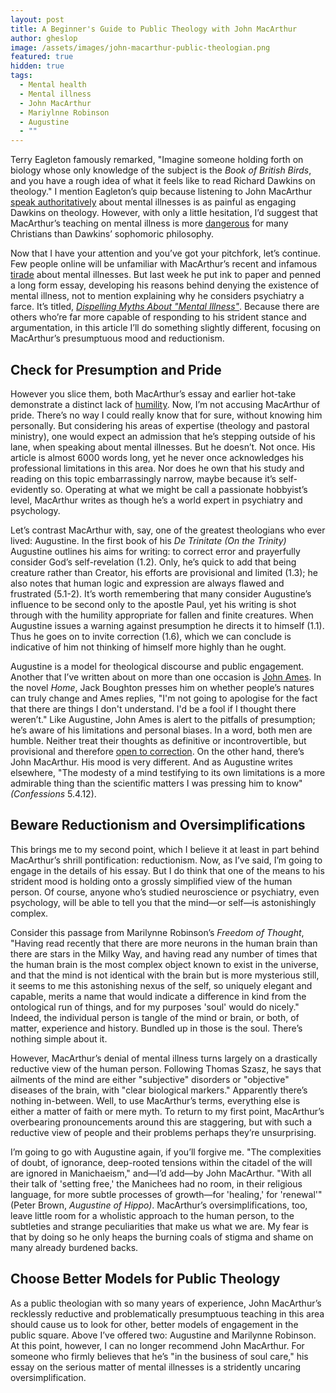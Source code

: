 ```yaml
---
layout: post
title: A Beginner's Guide to Public Theology with John MacArthur
author: gheslop
image: /assets/images/john-macarthur-public-theologian.png
featured: true
hidden: true
tags:
  - Mental health
  - Mental illness
  - John MacArthur
  - Mariylnne Robinson
  - Augustine
  - ""
---
```

Terry Eagleton famously remarked, "Imagine someone holding forth on biology whose only knowledge of the subject is the *Book of British Birds*, and you have a rough idea of what it feels like to read Richard Dawkins on theology." I mention Eagleton’s quip because listening to John MacArthur [speak authoritatively](https://rekindle.co.za/content/2024-05-10-john-macarthur-mental-illness) about mental illnesses is as painful as engaging Dawkins on theology. However, with only a little hesitation, I’d suggest that MacArthur’s teaching on mental illness is more [dangerous](https://www.youtube.com/watch?v=2JFmxGYtEXk&pp=ygUdZ2F2aW4gb3J0bHVuZCBqb2huIG1hY2FydGh1ciA%3D) for many Christians than Dawkins’ sophomoric philosophy.

Now that I have your attention and you’ve got your pitchfork, let’s continue. Few people online will be unfamiliar with MacArthur’s recent and infamous [tirade](https://rekindle.co.za/content/2024-05-03-john-macarthur-on-mental-health) about mental illnesses. But last week he put ink to paper and penned a long form essay, developing his reasons behind denying the existence of mental illness, not to mention explaining why he considers psychiatry a farce. It’s titled, *[Dispelling Myths About "Mental Illness"](https://www.gracechurch.org/news/posts/3982?s=09)*. Because there are others who’re far more capable of responding to his strident stance and argumentation, in this article I’ll do something slightly different, focusing on MacArthur’s presumptuous mood and reductionism.

## Check for Presumption and Pride

However you slice them, both MacArthur’s essay and earlier hot-take demonstrate a distinct lack of [humility](https://rekindle.co.za/content/2022-02-16-christian-theologian-101-humility). Now, I’m not accusing MacArthur of pride. There’s no way I could really know that for sure, without knowing him personally. But considering his areas of expertise (theology and pastoral ministry), one would expect an admission that he’s stepping outside of his lane, when speaking about mental illnesses. But he doesn’t. Not once. His article is almost 6000 words long, yet he never once acknowledges his professional limitations in this area. Nor does he own that his study and reading on this topic embarrassingly narrow, maybe because it’s self-evidently so. Operating at what we might be call a passionate hobbyist’s level, MacArthur writes as though he’s a world expert in psychiatry and psychology.

Let’s contrast MacArthur with, say, one of the greatest theologians who ever lived: Augustine. In the first book of his *De Trinitate (On the Trinity)* Augustine outlines his aims for writing: to correct error and prayerfully consider God’s self-revelation (1.2). Only, he’s quick to add that being creature rather than Creator, his efforts are provisional and limited (1.3); he also notes that human logic and expression are always flawed and frustrated (5.1-2). It’s worth remembering that many consider Augustine’s influence to be second only to the apostle Paul, yet his writing is shot through with the humility appropriate for fallen and finite creatures. When Augustine issues a warning against presumption he directs it to himself (1.1). Thus he goes on to invite correction (1.6), which we can conclude is indicative of him not thinking of himself more highly than he ought.

Augustine is a model for theological discourse and public engagement. Another that I’ve written about on more than one occasion is [John Ames](https://rekindle.co.za/content/2022-01-20-gilead-apologetics). In the novel *Home*, Jack Boughton presses him on whether people’s natures can truly change and Ames replies, "I'm not going to apologise for the fact that there are things I don't understand. I'd be a fool if I thought there weren’t." Like Augustine, John Ames is alert to the pitfalls of presumption; he’s aware of his limitations and personal biases. In a word, both men are humble. Neither treat their thoughts as definitive or incontrovertible, but provisional and therefore [open to correction](https://rekindle.co.za/content/2023-11-08-defensiveness). On the other hand, there’s John MacArthur. His mood is very different. And as Augustine writes elsewhere, "The modesty of a mind testifying to its own limitations is a more admirable thing than the scientific matters I was pressing him to know" *(Confessions* 5.4.12).

## Beware Reductionism and Oversimplifications

This brings me to my second point, which I believe it at least in part behind MacArthur’s shrill pontification: reductionism. Now, as I’ve said, I’m going to engage in the details of his essay. But I do think that one of the means to his strident mood is holding onto a grossly simplified view of the human person. Of course, anyone who’s studied neuroscience or psychiatry, even psychology, will be able to tell you that the mind—or self—is astonishingly complex.

Consider this passage from Marilynne Robinson’s *Freedom of Thought*, "Having read recently that there are more neurons in the human brain than there are stars in the Milky Way, and having read any number of times that the human brain is the most complex object known to exist in the universe, and that the mind is not identical with the brain but is more mysterious still, it seems to me this astonishing nexus of the self, so uniquely elegant and capable, merits a name that would indicate a difference in kind from the ontological run of things, and for my purposes 'soul' would do nicely." Indeed, the individual person is tangle of the mind or brain, or both, of matter, experience and history. Bundled up in those is the soul. There’s nothing simple about it.

However, MacArthur’s denial of mental illness turns largely on a drastically reductive view of the human person. Following Thomas Szasz, he says that ailments of the mind are either "subjective" disorders or "objective" diseases of the brain, with "clear biological markers." Apparently there’s nothing in-between. Well, to use MacArthur’s terms, everything else is either a matter of faith or mere myth. To return to my first point, MacArthur’s overbearing pronouncements around this are staggering, but with such a reductive view of people and their problems perhaps they’re unsurprising.

I’m going to go with Augustine again, if you’ll forgive me. "The complexities of doubt, of ignorance, deep-rooted tensions within the citadel of the will are ignored in Manichaeism," and—I’d add—by John MacArthur. "With all their talk of 'setting free,' the Manichees had no room, in their religious language, for more subtle processes of growth—for 'healing,' for 'renewal'" (Peter Brown, *Augustine of Hippo)*. MacArthur’s oversimplifications, too, leave little room for a wholistic approach to the human person, to the subtleties and strange peculiarities that make us what we are. My fear is that by doing so he only heaps the burning coals of stigma and shame on many already burdened backs.

## Choose Better Models for Public Theology

As a public theologian with so many years of experience, John MacArthur’s recklessly reductive and problematically presumptuous teaching in this area should cause us to look for other, better models of engagement in the public square. Above I’ve offered two: Augustine and Marilynne Robinson. At this point, however, I can no longer recommend John MacArthur. For someone who firmly believes that he’s "in the business of soul care," his essay on the serious matter of mental illnesses is a stridently uncaring oversimplification.